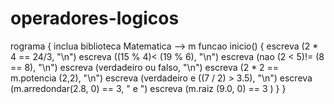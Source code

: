 # operadores-logicos
rograma { inclua biblioteca Matematica --> m 
   funcao inicio() {
    escreva (2 * 4 == 24/3, "\n")
    escreva ((15 % 4)< (19 % 6), "\n") 
    escreva (nao (2 < 5)!= (8 == 8), "\n") 
    escreva (verdadeiro ou falso, "\n") 
    escreva (2 * 2 == m.potencia (2,2), "\n")
    escreva (verdadeiro e ((7 / 2) > 3.5), "\n")
    escreva (m.arredondar(2.8, 0) == 3, " e ") escreva (m.raiz (9.0, 0) == 3 )
  }
}

